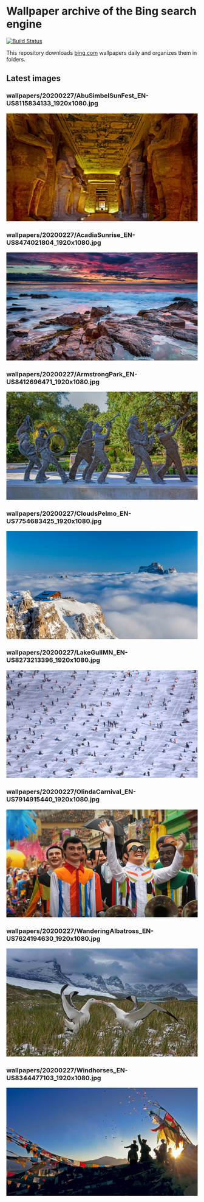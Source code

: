 # Wallpaper archive of the Bing search engine

[![Build Status](https://travis-ci.org/kijart/bing-daily-images-dl.svg?branch=wallpapers)](https://travis-ci.org/kijart/bing-daily-images-dl)

This repository downloads [bing.com](https://www.bing.com) wallpapers daily and organizes them in folders.

## Latest images

<!-- Wallpapers -->

### wallpapers/20200227/AbuSimbelSunFest_EN-US8115834133_1920x1080.jpg

![wallpapers/20200227/AbuSimbelSunFest_EN-US8115834133_1920x1080.jpg](wallpapers/20200227/AbuSimbelSunFest_EN-US8115834133_1920x1080.jpg)

### wallpapers/20200227/AcadiaSunrise_EN-US8474021804_1920x1080.jpg

![wallpapers/20200227/AcadiaSunrise_EN-US8474021804_1920x1080.jpg](wallpapers/20200227/AcadiaSunrise_EN-US8474021804_1920x1080.jpg)

### wallpapers/20200227/ArmstrongPark_EN-US8412696471_1920x1080.jpg

![wallpapers/20200227/ArmstrongPark_EN-US8412696471_1920x1080.jpg](wallpapers/20200227/ArmstrongPark_EN-US8412696471_1920x1080.jpg)

### wallpapers/20200227/CloudsPelmo_EN-US7754683425_1920x1080.jpg

![wallpapers/20200227/CloudsPelmo_EN-US7754683425_1920x1080.jpg](wallpapers/20200227/CloudsPelmo_EN-US7754683425_1920x1080.jpg)

### wallpapers/20200227/LakeGullMN_EN-US8273213396_1920x1080.jpg

![wallpapers/20200227/LakeGullMN_EN-US8273213396_1920x1080.jpg](wallpapers/20200227/LakeGullMN_EN-US8273213396_1920x1080.jpg)

### wallpapers/20200227/OlindaCarnival_EN-US7914915440_1920x1080.jpg

![wallpapers/20200227/OlindaCarnival_EN-US7914915440_1920x1080.jpg](wallpapers/20200227/OlindaCarnival_EN-US7914915440_1920x1080.jpg)

### wallpapers/20200227/WanderingAlbatross_EN-US7624194630_1920x1080.jpg

![wallpapers/20200227/WanderingAlbatross_EN-US7624194630_1920x1080.jpg](wallpapers/20200227/WanderingAlbatross_EN-US7624194630_1920x1080.jpg)

### wallpapers/20200227/Windhorses_EN-US8344477103_1920x1080.jpg

![wallpapers/20200227/Windhorses_EN-US8344477103_1920x1080.jpg](wallpapers/20200227/Windhorses_EN-US8344477103_1920x1080.jpg)

